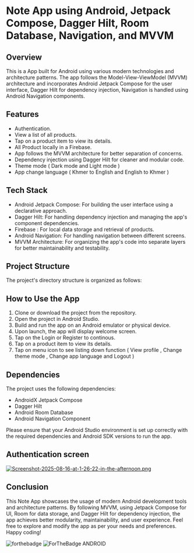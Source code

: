 # Note App using Android, Jetpack Compose, Dagger Hilt, Room Database, Navigation, and MVVM

## Overview
This is a  App built for Android using various modern technologies and architecture patterns. The app follows the Model-View-ViewModel (MVVM) architecture and incorporates Android Jetpack Compose for the user interface, Dagger Hilt for dependency injection, Navigation is handled using Android Navigation components.

## Features
- Authentication.
- View a list of all products.
- Tap on a product item to view its details.
- All Product locally in a Firebase.
- App follows the MVVM architecture for better separation of concerns.
- Dependency injection using Dagger Hilt for cleaner and modular code.
- Theme mode ( Dark mode and Light mode )
- App change language ( Khmer to English and English to Khmer ) 

## Tech Stack
- Android Jetpack Compose: For building the user interface using a declarative approach.
- Dagger Hilt: For handling dependency injection and managing the app's component dependencies.
- Firebase : For local data storage and retrieval of products.
- Android Navigation: For handling navigation between different screens.
- MVVM Architecture: For organizing the app's code into separate layers for better maintainability and testability.

## Project Structure
The project's directory structure is organized as follows:


## How to Use the App
1. Clone or download the project from the repository.
2. Open the project in Android Studio.
3. Build and run the app on an Android emulator or physical device.
4. Upon launch, the app will display welcome screen.
5. Tap on the Login or Register to continous.
6. Tap on a product item to view its details.
7. Tap on menu icon to see listing down function ( View profile , Change theme mode , Change app language and Logout )

## Dependencies
The project uses the following dependencies:

- AndroidX Jetpack Compose
- Dagger Hilt
- Android Room Database
- Android Navigation Component

Please ensure that your Android Studio environment is set up correctly with the required dependencies and Android SDK versions to run the app.

## Authentication screen

[![Screenshot-2025-08-16-at-1-26-22-in-the-afternoon.png](https://i.postimg.cc/nrPKDqHc/Screenshot-2025-08-16-at-1-26-22-in-the-afternoon.png)](https://postimg.cc/D41bVJJt)




## Conclusion
This Note App showcases the usage of modern Android development tools and architecture patterns. By following MVVM, using Jetpack Compose for UI, Room for data storage, and Dagger Hilt for dependency injection, the app achieves better modularity, maintainability, and user experience. Feel free to explore and modify the app as per your needs and preferences. Happy coding!


![forthebadge](https://forthebadge.com/images/badges/built-with-love.svg)
![ForTheBadge ANDROID](https://forthebadge.com/images/badges/built-for-android.svg)
